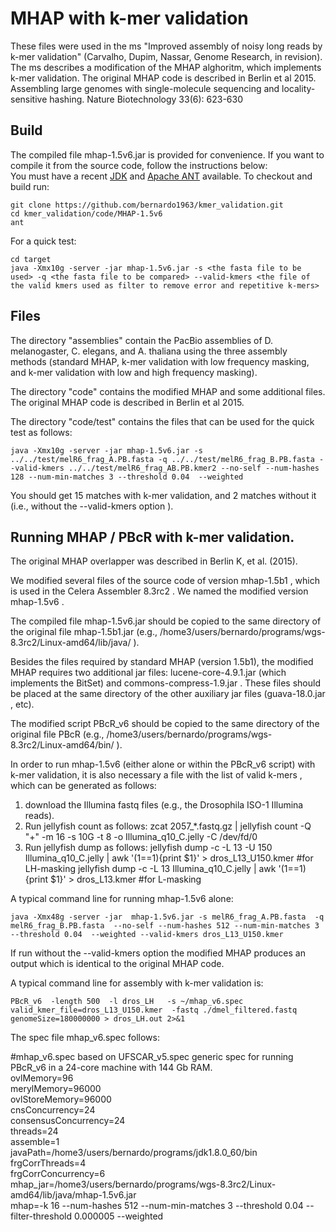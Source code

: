 # MHAP with k-mer validation
These files were used in the ms "Improved assembly of noisy long reads by k-mer validation" (Carvalho, Dupim, Nassar, Genome Research, in revision).
The ms describes a modification of the MHAP alghoritm, which implements k-mer validation. 
The original MHAP code is described in Berlin et al 2015. Assembling large genomes with single-molecule sequencing and locality-sensitive hashing. Nature Biotechnology 33(6): 623-630


## Build

The compiled file mhap-1.5v6.jar is provided for convenience. If you want to compile it from the source code, follow the instructions below:  
You must have a recent  [JDK](http://www.oracle.com/technetwork/java/javase/downloads/jdk8-downloads-2133151.html "JDK") and [Apache ANT](http://ant.apache.org/ "ANT") available. To checkout and build run:

    git clone https://github.com/bernardo1963/kmer_validation.git
    cd kmer_validation/code/MHAP-1.5v6
    ant
    
For a quick test:

    cd target
    java -Xmx10g -server -jar mhap-1.5v6.jar -s <the fasta file to be used> -q <the fasta file to be compared> --valid-kmers <the file of the valid kmers used as filter to remove error and repetitive k-mers>

## Files

The directory "assemblies" contain the PacBio assemblies of D. melanogaster, C. elegans, and A. thaliana using the three assembly methods (standard MHAP, k-mer validation with low frequency masking, and k-mer validation with low and high frequency masking).

The directory "code"  contains the modified MHAP and some additional files. The original MHAP code is described in Berlin et al 2015. 

The directory "code/test" contains the files that can be used for the quick test as follows: 

    java -Xmx10g -server -jar mhap-1.5v6.jar -s ../../test/melR6_frag_A.PB.fasta -q ../../test/melR6_frag_B.PB.fasta --valid-kmers ../../test/melR6_frag_AB.PB.kmer2 --no-self --num-hashes 128 --num-min-matches 3 --threshold 0.04  --weighted

You should get 15 matches with k-mer validation, and 2 matches without it (i.e., without  the --valid-kmers option ). 

 
## Running MHAP / PBcR with k-mer validation.

The original MHAP overlapper was described in Berlin K, et al. (2015). 

We modified several files of the source code of version mhap-1.5b1 , which is used in the Celera Assembler 8.3rc2 . We named the modified version mhap-1.5v6 .

The compiled file mhap-1.5v6.jar  should be copied to the same directory of the original file mhap-1.5b1.jar (e.g., /home3/users/bernardo/programs/wgs-8.3rc2/Linux-amd64/lib/java/ ).

Besides the files required by standard MHAP (version 1.5b1), the modified MHAP requires two additional jar files: lucene-core-4.9.1.jar (which implements the BitSet) and commons-compress-1.9.jar .  These files should be placed at the same directory of the other auxiliary jar files (guava-18.0.jar , etc).

The modified script PBcR_v6  should be copied to the same directory of the original file  PBcR (e.g., /home3/users/bernardo/programs/wgs-8.3rc2/Linux-amd64/bin/ ).

In order to run mhap-1.5v6 (either alone or within the PBcR_v6 script) with k-mer validation, it is also necessary a file with the list of valid k-mers , which  can be generated as follows:
1) download the Illumina fastq files (e.g., the Drosophila ISO-1 Illumina reads).
2) Run jellyfish count as follows:
    zcat 2057_*.fastq.gz | jellyfish count -Q "+"  -m 16 -s 10G  -t 8 -o Illumina_q10_C.jelly -C  /dev/fd/0
3) Run jellyfish dump as follows:
    jellyfish dump -c -L 13 -U 150 Illumina_q10_C.jelly  | awk '(1==1){print $1}' > dros_L13_U150.kmer  #for LH-masking
    jellyfish dump -c -L 13        Illumina_q10_C.jelly  | awk '(1==1){print $1}' > dros_L13.kmer       #for L-masking


A typical command line for  running mhap-1.5v6 alone:

    java -Xmx48g -server -jar  mhap-1.5v6.jar -s melR6_frag_A.PB.fasta  -q melR6_frag_B.PB.fasta  --no-self --num-hashes 512 --num-min-matches 3 --threshold 0.04  --weighted --valid-kmers dros_L13_U150.kmer

If run without the  --valid-kmers option the modified MHAP produces an output which is identical to the original MHAP code.
    

A typical command line for assembly with k-mer validation is:

    PBcR_v6  -length 500  -l dros_LH   -s ~/mhap_v6.spec  valid_kmer_file=dros_L13_U150.kmer  -fastq ./dmel_filtered.fastq  genomeSize=180000000 > dros_LH.out 2>&1      
      

 The spec file mhap_v6.spec follows:

 #mhap_v6.spec  based on UFSCAR_v5.spec   generic spec for running PBcR_v6 in a 24-core machine with 144 Gb RAM.  
ovlMemory=96  
merylMemory=96000  
ovlStoreMemory=96000  
cnsConcurrency=24  
consensusConcurrency=24  
threads=24  
assemble=1  
javaPath=/home3/users/bernardo/programs/jdk1.8.0_60/bin  
frgCorrThreads=4  
frgCorrConcurrency=6  
mhap_jar=/home3/users/bernardo/programs/wgs-8.3rc2/Linux-amd64/lib/java/mhap-1.5v6.jar  
mhap=-k 16 --num-hashes 512 --num-min-matches 3 --threshold 0.04 --filter-threshold 0.000005 --weighted  



